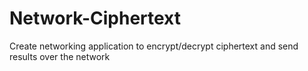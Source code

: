 # Network-Ciphertext
Create networking application to encrypt/decrypt ciphertext and send results over the network
